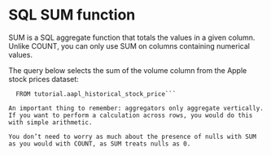 # SQL SUM function

SUM is a SQL aggregate function that totals the values in a given column. Unlike COUNT, you can only use SUM on columns containing numerical values.

The query below selects the sum of the volume column from the Apple stock prices dataset:

```SELECT SUM(volume)
  FROM tutorial.aapl_historical_stock_price```

An important thing to remember: aggregators only aggregate vertically. If you want to perform a calculation across rows, you would do this with simple arithmetic.

You don’t need to worry as much about the presence of nulls with SUM as you would with COUNT, as SUM treats nulls as 0.

